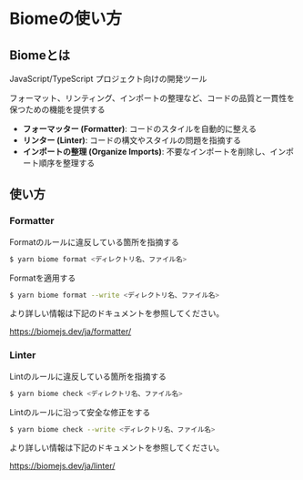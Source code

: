 # Biomeの使い方

## Biomeとは

JavaScript/TypeScript プロジェクト向けの開発ツール

フォーマット、リンティング、インポートの整理など、コードの品質と一貫性を保つための機能を提供する

- **フォーマッター (Formatter)**: コードのスタイルを自動的に整える
- **リンター (Linter)**: コードの構文やスタイルの問題を指摘する
- **インポートの整理 (Organize Imports)**: 不要なインポートを削除し、インポート順序を整理する

## 使い方

### Formatter

Formatのルールに違反している箇所を指摘する

```bash
$ yarn biome format <ディレクトリ名、ファイル名>
```

Formatを適用する

```bash
$ yarn biome format --write <ディレクトリ名、ファイル名>
```

より詳しい情報は下記のドキュメントを参照してください。

https://biomejs.dev/ja/formatter/

### Linter

Lintのルールに違反している箇所を指摘する

```bash
$ yarn biome check <ディレクトリ名、ファイル名>
```

Lintのルールに沿って安全な修正をする

```bash
$ yarn biome check --write <ディレクトリ名、ファイル名>
```

より詳しい情報は下記のドキュメントを参照してください。

https://biomejs.dev/ja/linter/
